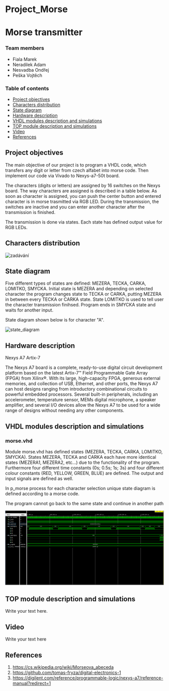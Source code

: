 # Project_Morse
# Morse transmitter
### Team members

* Fiala Marek
* Neradilek Adam
* Nesvadba Ondřej
* Peška Vojtěch

### Table of contents

* [Project objectives](#objectives)
* [Characters distribution](#characters)
* [State diagram](#states)
* [Hardware description](#hardware)
* [VHDL modules description and simulations](#modules)
* [TOP module description and simulations](#top)
* [Video](#video)
* [References](#references)

<a name="objectives"></a>

## Project objectives
The main objective of our project is to program a VHDL code, which transfers any digit or letter from czech alfabet into morse code. Then implement our code via Vivado to Nexys-a7-50t board. 

The characters (digits or letters) are assigned by 16 switches on the Nexys board. The way characters are assigned is described in a table below. As soon as character is assigned, you can push the center button and entered character is in morse trasmitted via RGB LED. During the transmission, the switches are inactive and you can enter another character after the transmission is finished.

The transmission is done via states. Each state has defined output value for RGB LEDs.
<a name="characters"></a>

## Characters distribution

![zadávání](https://user-images.githubusercontent.com/99417291/164990761-116f0b6f-d9df-4b99-b260-22a0c6d4a104.jpg)

<a name="states"></a>
## State diagram

Five different types of states are defined: MEZERA, TECKA, CARKA, LOMITKO, SMYCKA. Initial state is MEZERA and depending on selected character the program changes state to TECKA or CARKA, putting MEZERA in between every TECKA or CARKA state. State LOMITKO is used to tell user the character transmission finihsed. Program ends in SMYCKA state and waits for another input.

State diagram shown below is for character "A".

![state_diagram](https://user-images.githubusercontent.com/99727489/166453574-a1011d20-a2e8-490f-8260-bdf5a4585289.jpg)

<a name="hardware"></a>

## Hardware description

Nexys A7 Artix-7

The Nexys A7 board is a complete, ready-to-use digital circuit development platform based on the latest Artix-7™ Field Programmable Gate Array (FPGA) from Xilinx®. With its large, high-capacity FPGA, generous external memories, and collection of USB, Ethernet, and other ports, the Nexys A7 can host designs ranging from introductory combinational circuits to powerful embedded processors. Several built-in peripherals, including an accelerometer, temperature sensor, MEMs digital microphone, a speaker amplifier, and several I/O devices allow the Nexys A7 to be used for a wide range of designs without needing any other components.

<a name="modules"></a>

## VHDL modules description and simulations

### morse.vhd
Module morse.vhd has defined states (MEZERA, TECKA, CARKA, LOMITKO, SMYCKA). States MEZERA, TECKA and CARKA each have more identical states (MEZERA1, MEZERA2, etc...) due to the functionality of the program. Furthermore four different time constants (0s; 0.5s; 1s; 3s) and four different colour constants (RED, YELLOW, GREEN, BLUE) are defined. The output and input signals are defined as well. 

In p_morse process for each character selection unique state diagram is defined according to a morse code. 

The program cannot go back to the same state and continue in another path 

![waves](https://github.com/onesvadba/Project_Morse/blob/main/waves.PNG)

<a name="top"></a>

## TOP module description and simulations

Write your text here.

<a name="video"></a>

## Video

Write your text here

<a name="references"></a>

## References

1. https://cs.wikipedia.org/wiki/Morseova_abeceda
2. https://github.com/tomas-fryza/digital-electronics-1
3. https://digilent.com/reference/programmable-logic/nexys-a7/reference-manual?redirect=1
